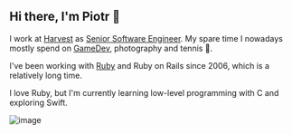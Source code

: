 ## Hi there, I'm Piotr 👋

I work at [Harvest] as [Senior Software Engineer]. My spare time I nowadays
mostly spend on [GameDev], photography and tennis 🎾.

I've been working with [Ruby] and Ruby on Rails since 2006, which is a relatively long time.

I love Ruby, but I'm currently learning low-level programming with C and exploring Swift.

![image](https://live.staticflickr.com/1739/42621394851_14c972e585_k.jpg)

[Harvest]: https://www.getharvest.com
[GameDev]: https://layer22.com/swift-and-cute-framework-setting-up-a-project-with-cmake
[Senior Software Engineer]: https://www.linkedin.com/in/pusewicz/
[Ruby]: https://www.ruby-lang.org/en/

<!--
**pusewicz/pusewicz** is a ✨ _special_ ✨ repository because its `README.md` (this file) appears on your GitHub profile.

Here are some ideas to get you started:

- 🔭 I’m currently working on ...
- 🌱 I’m currently learning ...
- 👯 I’m looking to collaborate on ...
- 🤔 I’m looking for help with ...
- 💬 Ask me about ...
- 📫 How to reach me: ...
- 😄 Pronouns: ...
- ⚡ Fun fact: ...
-->
